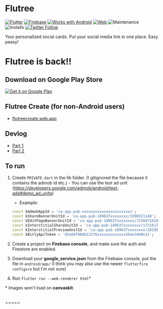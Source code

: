 # Flutree

[![Flutter](https://img.shields.io/badge/Flutter-%2302569B.svg?style=flat-square&logo=Flutter&logoColor=white)](https://flutter.dev/)
[![Firebase](https://img.shields.io/badge/Firebase-FFA000?style=flat-square&logo=Firebase&logoColor=white)](https://firebase.google.com/)
[![Works with Android](https://img.shields.io/badge/Works_with-Android-green?style=flat-square)](https://play.google.com/store/apps/details?id=com.iqmal.linktreeflutter&utm_source=Github&pcampaignid=pcampaignidMKT-Other-global-all-co-prtnr-py-PartBadge-Mar2515-1)
[![Web](https://img.shields.io/badge/Available_on-Web-blue?style=flat-square)](https://flutreecreate.web.app/#/)
![Maintenance](https://img.shields.io/maintenance/yes/2022?style=flat-square)
![Installs](https://img.shields.io/badge/installs-54k+-orange)
[![Twitter Follow](https://img.shields.io/twitter/follow/iqfareez?label=Follow&style=social)](https://twitter.com/iqfareez)

Your personalized social cards. Put your social media link in one place. Easy peasy!

# Flutree is back!!

## Download on Google Play Store

<a href='https://play.google.com/store/apps/details?id=com.iqmal.linktreeflutter&utm_source=Github&pcampaignid=pcampaignidMKT-Other-global-all-co-prtnr-py-PartBadge-Mar2515-1'><img alt='Get it on Google Play' src='https://play.google.com/intl/en_us/badges/static/images/badges/en_badge_web_generic.png'/></a>

## Flutree Create (for non-Android users)

- [flutreecreate.web.app](https://flutreecreate.web.app)

## Devlog

- [Part 1](https://www.instagram.com/s/aGlnaGxpZ2h0OjE4MTUzMDA3Njg0MTgyODA3)
- [Part 2](https://www.instagram.com/s/aGlnaGxpZ2h0OjE3ODg1MzE2ODMzMjE5MDg5)

## To run

1. Create `PRIVATE.dart` in the lib folder. (I gitignored the file because it contains the admob id etc.) - You can use the test ad unit (https://developers.google.com/admob/android/test-ads#demo_ad_units)

   - Example:

   ```dart
   const kAdmobAppId = 'ca-app-pub-xxxxxxxxxxxxxxxxxxxxxxx';
   const kShareBannerUnitId = 'ca-app-pub-189637xxxxxxxx/3206521140';
   const kEditPageBannerUnitId = 'ca-app-pub-189637xxxxxxxx/7250471616';
   const kInterstitialShareUnitId = 'ca-app-pub-189637xxxxxxxx/1721617881';
   const kInterstitialPreviewUnitId = 'ca-app-pub-189637xxxxxxxx/2819569063';
   const kBitlyApiToken = '85e8df908612276xxxxxxxxxxxxx36ee3d40e31';

   ```

2. Create a project on **Firebase console**, and make sure the auth and Firestore are enabled.
3. Download your **google_service.json** from the Firebase console, put the file in `android/app/` (I think you may also use the newer `flutterfire configure` but I'm not sure)
4. Run `flutter run --web-renderer html`\*

\* Images won't load on **canvaskit**.

\
:star::star::star::star::star:
